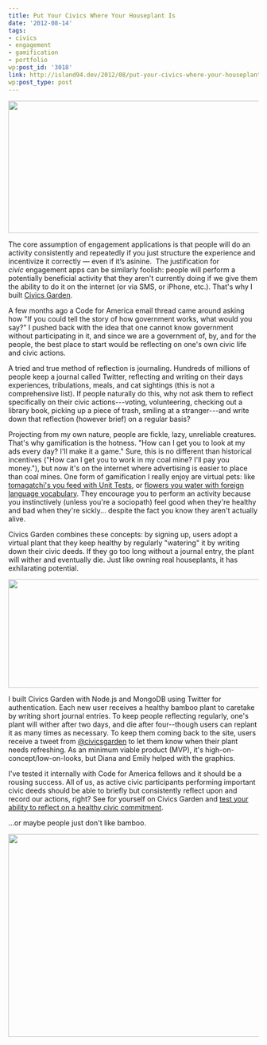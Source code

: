 ```yaml
---
title: Put Your Civics Where Your Houseplant Is
date: '2012-08-14'
tags:
- civics
- engagement
- gamification
- portfolio
wp:post_id: '3018'
link: http://island94.dev/2012/08/put-your-civics-where-your-houseplant-is/
wp:post_type: post
---
```


<img class="aligncenter size-medium wp-image-3019" title="civicsgarden-large" src="http://www.island94.org/wp-content/uploads/2012/11/civicsgarden-large-600x266.png" alt="" width="600" height="266" />

The core assumption of engagement applications is that people will do an activity consistently and repeatedly if you just structure the experience and incentivize it correctly — even if it’s asinine.  The justification for <em>civic</em> engagement apps can be similarly foolish: people will perform a potentially beneficial activity that they aren't currently doing if we give them the ability to do it on the internet (or via SMS, or iPhone, etc.). That's why I built <a href="http://civicsgarden.herokuapp.com">Civics Garden</a>.

A few months ago a Code for America email thread came around asking how "If you could tell the story of how government works, what would you say?" I pushed back with the idea that one cannot know government without participating in it, and since we are a government of, by, and for the people, the best place to start would be reflecting on one's own civic life and civic actions.

A tried and true method of reflection is journaling. Hundreds of millions of people keep a journal called Twitter, reflecting and writing on their days experiences, tribulations, meals, and cat sightings (this is not a comprehensive list). If people naturally do this, why not ask them to reflect specifically on their civic actions---voting, volunteering, checking out a library book, picking up a piece of trash, smiling at a stranger---and write down that reflection (however brief) on a regular basis?

Projecting from my own nature, people are fickle, lazy, unreliable creatures. That's why gamification is the hotness. "How can I get you to look at my ads every day? I'll make it a game." Sure, this is no different than historical incentives ("How can I get you to work in my coal mine? I'll pay you money."), but now it's on the internet where advertising is easier to place than coal mines. One form of gamification I really enjoy are virtual pets: like <a href="http://www.happyprog.com/tdgotchi/">tomagatchi's you feed with Unit Tests</a>, or <a href="http://www.memrise.com/">flowers you water with foreign language vocabulary</a>. They encourage you to perform an activity because you instinctively (unless you're a sociopath) feel good when they're healthy and bad when they're sickly... despite the fact you know they aren't actually alive.

Civics Garden combines these concepts: by signing up, users adopt a virtual plant that they keep healthy by regularly "watering" it by writing down their civic deeds. If they go too long without a journal entry, the plant will wither and eventually die. Just like owning real houseplants, it has exhilarating potential.

<img class="aligncenter size-medium wp-image-3021" title="bamboo-states" src="http://www.island94.org/wp-content/uploads/2012/11/bamboo-states-600x218.png" alt="" width="600" height="218" />

I built Civics Garden with Node.js and MongoDB using Twitter for authentication. Each new user receives a healthy bamboo plant to caretake by writing short journal entries. To keep people reflecting regularly, one's plant will wither after two days, and die after four--though users can replant it as many times as necessary. To keep them coming back to the site, users receive a tweet from <a href="http://twitter.com/civicsgarden">@civicsgarden</a> to let them know when their plant needs refreshing. As an minimum viable product (MVP), it's high-on-concept/low-on-looks, but Diana and Emily helped with the graphics.

I've tested it internally with Code for America fellows and it should be a rousing success. All of us, as active civic participants performing important civic deeds should be able to briefly but consistently reflect upon and record our actions, right? See for yourself on Civics Garden and <a href="http://civicsgarden.herokuapp.com">test your ability to reflect on a healthy civic commitment</a>.

…or maybe people just don't like bamboo.

<img class="aligncenter size-medium wp-image-3020" title="civicsgarden-result" src="http://www.island94.org/wp-content/uploads/2012/11/civicsgarden-result-600x408.png" alt="" width="600" height="408" />
